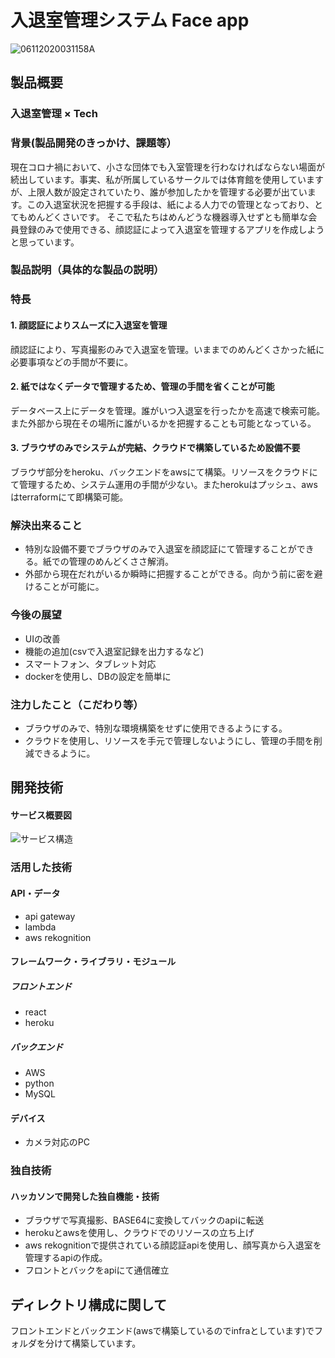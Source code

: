 # 入退室管理システム Face app

![06112020031158A](https://user-images.githubusercontent.com/60308978/98367152-7f5e8f80-2078-11eb-9411-7cf701f2df17.png)


## 製品概要  
### 入退室管理 × Tech
### 背景(製品開発のきっかけ、課題等）
現在コロナ禍において、小さな団体でも入室管理を行わなければならない場面が続出しています。事実、私が所属しているサークルでは体育館を使用していますが、上限人数が設定されていたり、誰が参加したかを管理する必要が出ています。この入退室状況を把握する手段は、紙による人力での管理となっており、とてもめんどくさいです。
そこで私たちはめんどうな機器導入せずとも簡単な会員登録のみで使用できる、顔認証によって入退室を管理するアプリを作成しようと思っています。
### 製品説明（具体的な製品の説明）

### 特長
#### 1. 顔認証によりスムーズに入退室を管理  
顔認証により、写真撮影のみで入退室を管理。いままでのめんどくさかった紙に必要事項などの手間が不要に。
#### 2. 紙ではなくデータで管理するため、管理の手間を省くことが可能  
データベース上にデータを管理。誰がいつ入退室を行ったかを高速で検索可能。また外部から現在その場所に誰がいるかを把握することも可能となっている。  
#### 3. ブラウザのみでシステムが完結、クラウドで構築しているため設備不要  
ブラウザ部分をheroku、バックエンドをawsにて構築。リソースをクラウドにて管理するため、システム運用の手間が少ない。またherokuはプッシュ、awsはterraformにて即構築可能。

### 解決出来ること  
* 特別な設備不要でブラウザのみで入退室を顔認証にて管理することができる。紙での管理のめんどくささ解消。  
* 外部から現在だれがいるか瞬時に把握することができる。向かう前に密を避けることが可能に。
### 今後の展望  
* UIの改善  
* 機能の追加(csvで入退室記録を出力するなど)  
* スマートフォン、タブレット対応  
* dockerを使用し、DBの設定を簡単に
### 注力したこと（こだわり等）
* ブラウザのみで、特別な環境構築をせずに使用できるようにする。  
* クラウドを使用し、リソースを手元で管理しないようにし、管理の手間を削減できるように。

## 開発技術  
#### サービス概要図  
![サービス構造](https://user-images.githubusercontent.com/60308978/98390342-901efd80-2098-11eb-90a5-021f8b7fb680.png)
### 活用した技術
#### API・データ
* api gateway
* lambda
* aws rekognition 

#### フレームワーク・ライブラリ・モジュール
##### フロントエンド
* react
* heroku

##### バックエンド
* AWS
* python
* MySQL


#### デバイス
* カメラ対応のPC


### 独自技術
#### ハッカソンで開発した独自機能・技術
* ブラウザで写真撮影、BASE64に変換してバックのapiに転送  
* herokuとawsを使用し、クラウドでのリソースの立ち上げ 
* aws rekognitionで提供されている顔認証apiを使用し、顔写真から入退室を管理するapiの作成。
* フロントとバックをapiにて通信確立
  
## ディレクトリ構成に関して  
フロントエンドとバックエンド(awsで構築しているのでinfraとしています)でフォルダを分けて構築しています。  
